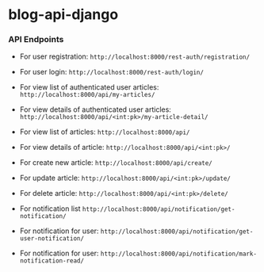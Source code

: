 # blog-api-django

### API Endpoints

- For user registration:
  `http://localhost:8000/rest-auth/registration/`

- For user login:
  `http://localhost:8000/rest-auth/login/`

- For view list of authenticated user articles:
  `http://localhost:8000/api/my-articles/`

- For view details of authenticated user articles:
  `http://localhost:8000/api/<int:pk>/my-article-detail/`

- For view list of articles:
  `http://localhost:8000/api/`

- For view details of article:
  `http://localhost:8000/api/<int:pk>/`
- For create new article:
  `http://localhost:8000/api/create/`

- For update article:
  `http://localhost:8000/api/<int:pk>/update/`

- For delete article:
  `http://localhost:8000/api/<int:pk>/delete/`

- For notification list
  `http://localhost:8000/api/notification/get-notification/`

- For notification for user:
  `http://localhost:8000/api/notification/get-user-notification/`

- For notification for user:
  `http://localhost:8000/api/notification/mark-notification-read/`
